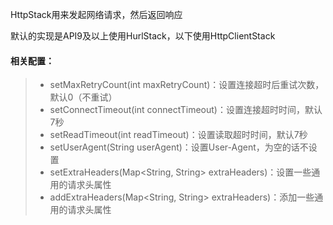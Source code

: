 HttpStack用来发起网络请求，然后返回响应

默认的实现是API9及以上使用HurlStack，以下使用HttpClientStack

#### 相关配置：
>* setMaxRetryCount(int maxRetryCount)：设置连接超时后重试次数，默认0（不重试）
>* setConnectTimeout(int connectTimeout)：设置连接超时时间，默认7秒
>* setReadTimeout(int readTimeout)：设置读取超时时间，默认7秒
>* setUserAgent(String userAgent)：设置User-Agent，为空的话不设置
>* setExtraHeaders(Map<String, String> extraHeaders)：设置一些通用的请求头属性
>* addExtraHeaders(Map<String, String> extraHeaders)：添加一些通用的请求头属性

